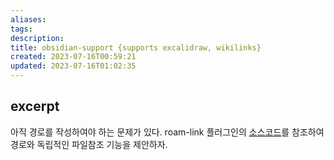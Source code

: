 ```yaml
---
aliases: 
tags: 
description:
title: obsidian-support {supports excalidraw, wikilinks}
created: 2023-07-16T00:59:21
updated: 2023-07-16T01:02:35
---
```


## excerpt

아직 경로를 작성하여야 하는 문제가 있다. roam-link 플러그인의 [소스코드](https://github.com/Jackiexiao/mkdocs-roamlinks-plugin/blob/master/mkdocs_roamlinks_plugin/plugin.py)를 참조하여 경로와 독립적인 파일참조 기능을 제안하자.

## 
